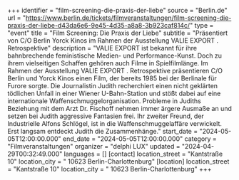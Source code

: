+++
identifier = "film-screening-die-praxis-der-liebe"
source = "Berlin.de"
url = "https://www.berlin.de/tickets/filmveranstaltungen/film-screening-die-praxis-der-liebe-d43da6e6-9e45-4d35-a8a8-3b923caf814c/"
type = "event"
title = "Film Screening: Die Praxis der Liebe"
subtitle = "Präsentiert von C/O Berlin Yorck Kinos im Rahmen der Ausstellung VALIE EXPORT . Retrospektive"
description = "VALIE EXPORT ist bekannt für ihre bahnbrechende feministische Medien- und Performance-Kunst. Doch zu ihrem vielseitigen Schaffen gehören auch Filme in Spielfilmlänge. Im Rahmen der Ausstellung VALIE EXPORT . Retrospektive präsentieren C/O Berlin und Yorck Kinos einen Film, der bereits 1985 bei der Berlinale für Furore sorgte. Die Journalistin Judith recherchiert einen nicht geklärten tödlichen Unfall in einer Wiener U-Bahn-Station und stößt dabei auf eine internationale Waffenschmuggelorganisation. Probleme in Judiths Beziehung mit dem Arzt Dr. Fischoff nehmen immer ärgere Ausmaße an und setzen bei Judith aggressive Fantasien frei. Ihr zweiter Freund, der Industrielle Alfons Schlögel, ist in die Waffenschmuggelaffäre verwickelt. Erst langsam entdeckt Judith die Zusammenhänge."
start_date = "2024-05-05T12:00:00.000"
end_date = "2024-05-05T12:00:00.000"
category = "Filmveranstaltungen"
organizer = "delphi LUX"
updated = "2024-04-29T00:32:49.000"
languages = []
[contact]
location_street = "Kantstraße 10"
location_city = " 10623 Berlin-Charlottenburg"
[location]
location_street = "Kantstraße 10"
location_city = " 10623 Berlin-Charlottenburg"
+++